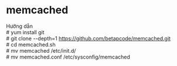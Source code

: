 # memcached
Hưỡng dẫn 
<br># yum install git
<br># git clone --depth=1 https://github.com/betapcode/memcached.git
<br># cd memcached.sh
<br># mv memcached /etc/init.d/
<br># mv memcached.conf /etc/sysconfig/memcached
